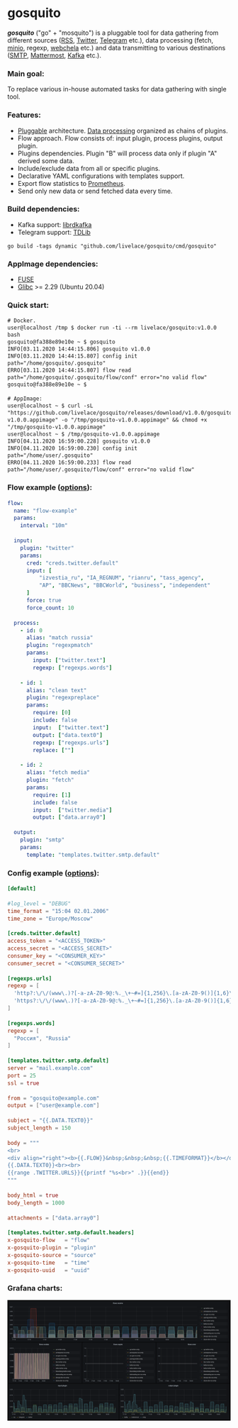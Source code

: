 # gosquito


***gosquito*** ("go" + "mosquito") is a pluggable tool for data
gathering from different sources
([RSS](https://en.wikipedia.org/wiki/RSS),
[Twitter](https://twitter.com), [Telegram](https://telegram.org/) etc.),
data processing (fetch, [minio](https://min.io/), regexp,
[webchela](https://github.com/livelace/webchela) etc.) and data
transmitting to various destinations
([SMTP](https://en.wikipedia.org/wiki/Simple_Mail_Transfer_Protocol),
[Mattermost](https://mattermost.org/),
[Kafka](https://kafka.apache.org/) etc.).

### Main goal:

To replace various in-house automated tasks for data gathering with
single tool.

### Features:

* [Pluggable](https://github.com/livelace/gosquito/blob/master/docs/plugins/plugins.md)
  architecture.
  [Data processing](https://github.com/livelace/gosquito/blob/master/docs/data.md)
  organized as chains of plugins.
* Flow approach. Flow consists of: input plugin, process plugins, output
  plugin.
* Plugins dependencies. Plugin "B" will process data only if plugin "A"
  derived some data.
* Include/exclude data from all or specific plugins.
* Declarative YAML configurations with templates support.
* Export flow statistics to [Prometheus](https://prometheus.io/).
* Send only new data or send fetched data every time.

### Build dependencies:

* Kafka support: [librdkafka](https://github.com/edenhill/librdkafka)
* Telegram support: [TDLib](https://github.com/tdlib/td)

```shell script
go build -tags dynamic "github.com/livelace/gosquito/cmd/gosquito"
```

### AppImage dependencies:

* [FUSE](https://github.com/libfuse/libfuse)
* [Glibc](https://www.gnu.org/software/libc/) >= 2.29 (Ubuntu 20.04)

### Quick start:

```shell script
# Docker.
user@localhost /tmp $ docker run -ti --rm livelace/gosquito:v1.0.0 bash
gosquito@fa388e89e10e ~ $ gosquito 
INFO[03.11.2020 14:44:15.806] gosquito v1.0.0   
INFO[03.11.2020 14:44:15.807] config init        path="/home/gosquito/.gosquito"
ERRO[03.11.2020 14:44:15.807] flow read          path="/home/gosquito/.gosquito/flow/conf" error="no valid flow"
gosquito@fa388e89e10e ~ $

# AppImage:
user@localhost ~ $ curl -sL "https://github.com/livelace/gosquito/releases/download/v1.0.0/gosquito-v1.0.0.appimage" -o "/tmp/gosquito-v1.0.0.appimage" && chmod +x "/tmp/gosquito-v1.0.0.appimage"
user@localhost ~ $ /tmp/gosquito-v1.0.0.appimage 
INFO[04.11.2020 16:59:00.228] gosquito v1.0.0   
INFO[04.11.2020 16:59:00.230] config init        path="/home/user/.gosquito"
ERRO[04.11.2020 16:59:00.233] flow read          path="/home/user/.gosquito/flow/conf" error="no valid flow"
```

### Flow example ([options](https://github.com/livelace/gosquito/blob/master/docs/flow.md)):

```yaml
flow:
  name: "flow-example"
  params:
    interval: "10m"

  input:
    plugin: "twitter"
    params:
      cred: "creds.twitter.default"
      input: [
          "izvestia_ru", "IA_REGNUM", "rianru", "tass_agency",
          "AP", "BBCNews", "BBCWorld", "business", "independent"
      ]
      force: true
      force_count: 10

  process:
    - id: 0
      alias: "match russia"
      plugin: "regexpmatch"
      params:
        input: ["twitter.text"]
        regexp: ["regexps.words"]

    - id: 1
      alias: "clean text"
      plugin: "regexpreplace"
      params:
        require: [0]
        include: false
        input:  ["twitter.text"]
        output: ["data.text0"]
        regexp: ["regexps.urls"]
        replace: [""]

    - id: 2
      alias: "fetch media"
      plugin: "fetch"
      params:
        require: [1]
        include: false
        input:  ["twitter.media"]
        output: ["data.array0"]

  output:
    plugin: "smtp"
    params:
      template: "templates.twitter.smtp.default"
```

### Config example ([options](https://github.com/livelace/gosquito/blob/master/docs/config.md)):

```toml
[default]

#log_level = "DEBUG"
time_format = "15:04 02.01.2006"
time_zone = "Europe/Moscow"

[creds.twitter.default]
access_token = "<ACCESS_TOKEN>"
access_secret = "<ACCESS_SECRET>"
consumer_key = "<CONSUMER_KEY>"
consumer_secret = "<CONSUMER_SECRET>"

[regexps.urls]
regexp = [
  'http?:\/\/(www\.)?[-a-zA-Z0-9@:%._\+~#=]{1,256}\.[a-zA-Z0-9()]{1,6}\b([-a-zA-Z0-9()@:%_\+.~#?&//=]*)',
  'https?:\/\/(www\.)?[-a-zA-Z0-9@:%._\+~#=]{1,256}\.[a-zA-Z0-9()]{1,6}\b([-a-zA-Z0-9()@:%_\+.~#?&//=]*)'
]

[regexps.words]
regexp = [
  "Россия", "Russia"
]

[templates.twitter.smtp.default]
server = "mail.example.com"
port = 25
ssl = true

from = "gosquito@example.com"
output = ["user@example.com"]

subject = "{{.DATA.TEXT0}}"
subject_length = 150

body = """
<br>
<div align="right"><b>{{.FLOW}}&nbsp;&nbsp;&nbsp;{{.TIMEFORMAT}}</b></div>
{{.DATA.TEXT0}}<br><br>
{{range .TWITTER.URLS}}{{printf "%s<br>" .}}{{end}}
"""

body_html = true
body_length = 1000

attachments = ["data.array0"]

[templates.twitter.smtp.default.headers]
x-gosquito-flow   = "flow"
x-gosquito-plugin = "plugin"
x-gosquito-source = "source"
x-gosquito-time   = "time"
x-gosquito-uuid   = "uuid"
```

### Grafana charts:

![grafana](https://github.com/livelace/gosquito/blob/master/assets/grafana.png)
